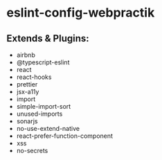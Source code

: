 # eslint-config-webpractik

## Extends & Plugins:

- airbnb
- @typescript-eslint
- react
- react-hooks
- prettier
- jsx-a11y
- import
- simple-import-sort
- unused-imports
- sonarjs
- no-use-extend-native
- react-prefer-function-component
- xss
- no-secrets